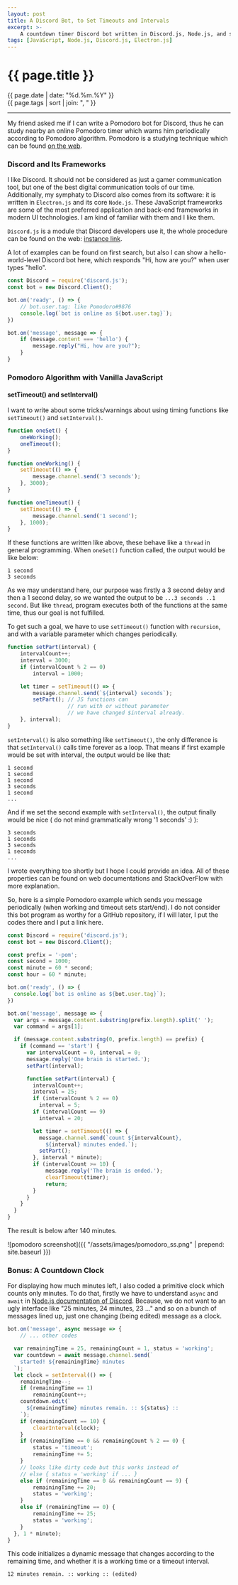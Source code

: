 ```yaml
---
layout: post
title: A Discord Bot, to Set Timeouts and Intervals
excerpt: >-
    A countdown timer Discord bot written in Discord.js, Node.js, and some tricks about setTimeout() and setInterval() functions.
tags: [JavaScript, Node.js, Discord.js, Electron.js]
---
```


# {{ page.title }}

<div class="post_date">{{ page.date | date: "%d.%m.%Y" }}</div>
<div class="post_tags">{{ page.tags | sort | join: ", " }}</div>

***

My friend asked me if I can write a Pomodoro bot for Discord, thus he can study nearby an online Pomodoro timer which warns him periodically according to Pomodoro algorithm. Pomodoro is a studying technique which can be found [on the web](https://www.google.com/search?sxsrf=ALeKk01WQwuEZkGaewswu69rX9GgSTsx5Q%3A1590490363776&ei=-_TMXrS9Ls7ergSfjJLoCA&q=pomodoro+technique&oq=pomodoro+tech&gs_lcp=CgZwc3ktYWIQAxgAMgIIADICCAAyAggAMgIIADIFCAAQywEyAggAMgIIADIFCAAQywEyBQgAEMsBMgUIABDLAToECAAQRzoECCMQJzoECAAQQzoFCAAQgwE6BwgAEIMBEENQ2ihYuDRg9kBoAHABeACAAbsBiAHDBpIBAzAuNZgBAKABAaoBB2d3cy13aXo&sclient=psy-ab).

### Discord and Its Frameworks

I like Discord. It should not be considered as just a gamer communication tool, but one of the best digital communication tools of our time. Additionally, my symphaty to Discord also comes from its software: it is written in `Electron.js` and its core `Node.js`. These JavaScript frameworks are some of the most preferred application and back-end frameworks in modern UI technologies. I am kind of familiar with them and I like them. 

`Discord.js` is a module that Discord developers use it, the whole procedure can be found on the web: [instance link](https://www.digitaltrends.com/gaming/how-to-make-a-discord-bot/).

A lot of examples can be found on first search, but also I can show a hello-world-level Discord bot here, which responds "Hi, how are you?" when user types "hello".

```javascript
const Discord = require('discord.js');
const bot = new Discord.Client();

bot.on('ready', () => {
    // bot.user.tag: like Pomodoro#9876
    console.log(`bot is online as ${bot.user.tag}`);
})

bot.on('message', message => {
    if (message.content === 'hello') {
        message.reply("Hi, how are you?");
    }
}
```

### Pomodoro Algorithm with Vanilla JavaScript

#### setTimeout() and setInterval()

I want to write about some tricks/warnings about using timing functions like `setTimeout()` and `setInterval()`.

```javascript
function oneSet() {
    oneWorking();
    oneTimeout();
}

function oneWorking() {
    setTimeout(() => {
        message.channel.send('3 seconds');
    }, 3000);
}

function oneTimeout() {
    setTimeout(() => {
        message.channel.send('1 second');
    }, 1000);
}
```

If these functions are written like above, these behave like a `thread` in general programming. When `oneSet()` function called, the output would be like below:

```
1 second
3 seconds
```

As we may understand here, our purpose was firstly a 3 second delay and then a 1 second delay, so we wanted the output to be `...3 seconds ..1 second`. But like `thread`, program executes both of the functions at the same time, thus our goal is not fulfilled.

To get such a goal, we have to use `setTimeout()` function with `recursion`, and with a variable parameter which changes periodically.

```javascript
function setPart(interval) {
    intervalCount++;
    interval = 3000;
    if (intervalCount % 2 == 0)
        interval = 1000;

    let timer = setTimeout(() => {
        message.channel.send(`${interval} seconds`);
        setPart(); // JS functions can 
                   // run with or without parameter
                   // we have changed $interval already.
    }, interval);
}
```

`setInterval()` is also something like `setTimeout()`, the only difference is that `setInterval()` calls time forever as a loop. That means if first example would be set with interval, the output would be like that:

```
1 second
1 second
1 second
3 seconds
1 second
...
```

And if we set the second example with `setInterval()`, the output finally would be nice ( do not mind grammatically wrong '1 seconds' :) ):

```
3 seconds
1 seconds
3 seconds
1 seconds
...
```

I wrote everything too shortly but I hope I could provide an idea. All of these properties can be found on web documentations and StackOverFlow with more explanation.

So, here is a simple Pomodoro example which sends you message periodically (when working and timeout sets start/end). I do not consider this bot program as worthy for a GitHub repository, if I will later, I put the codes there and I put a link here.

```javascript
const Discord = require('discord.js');
const bot = new Discord.Client();

const prefix = '-pom';
const second = 1000;
const minute = 60 * second;
const hour = 60 * minute;

bot.on('ready', () => {
  console.log(`bot is online as ${bot.user.tag}`);
})

bot.on('message', message => {
  var args = message.content.substring(prefix.length).split(' ');
  var command = args[1];

  if (message.content.substring(0, prefix.length) == prefix) {
    if (command == 'start') {
      var intervalCount = 0, interval = 0;
      message.reply('One brain is started.');
      setPart(interval);

      function setPart(interval) {
        intervalCount++;
        interval = 25;
        if (intervalCount % 2 == 0)
          interval = 5;
        if (intervalCount == 9)     
          interval = 20;

        let timer = setTimeout(() => {
          message.channel.send(`count ${intervalCount},
            ${interval} minutes ended.`);
          setPart();
        }, interval * minute);
        if (intervalCount >= 10) {
            message.reply('The brain is ended.');
            clearTimeout(timer);
            return;
        }
      }
    }
  }
}
```

The result is below after 140 minutes.

![pomodoro screenshot]({{ "/assets/images/pomodoro_ss.png" | prepend: site.baseurl }})

### Bonus: A Countdown Clock

For displaying how much minutes left, I also coded a primitive clock which counts only minutes. To do that, firstly we have to understand `async` and `await` in [Node.js documentation of Discord](https://discordjs.guide/additional-info/async-await.html). Because, we do not want to an ugly interface like "25 minutes, 24 minutes, 23 ..." and so on a bunch of messages lined up, just one changing (being edited) message as a clock.

```javascript
bot.on('message', async message => {
    // ... other codes

  var remainingTime = 25, remainingCount = 1, status = 'working';
  var countdown = await message.channel.send(`
    started! ${remainingTime} minutes
  `);
  let clock = setInterval(() => {
    remainingTime--;
    if (remainingTime == 1)
        remainingCount++;
    countdown.edit(`
      ${remainingTime} minutes remain. :: ${status} ::
    `);
    if (remainingCount == 10) {
        clearInterval(clock);
    }
    if (remainingTime == 0 && remainingCount % 2 == 0) {
        status = 'timeout';
        remainingTime += 5;
    }
    // looks like dirty code but this works instead of
    // else { status = 'working' if ... }
    else if (remainingTime == 0 && remainingCount == 9) {
        remainingTime += 20;
        status = 'working';
    }
    else if (remainingTime == 0) {
        remainingTime += 25;
        status = 'working';
    }
  }, 1 * minute);
}
```

This code initializes a dynamic message that changes according to the remaining time, and whether it is a working time or a timeout interval.

```
12 minutes remain. :: working :: (edited)
```
